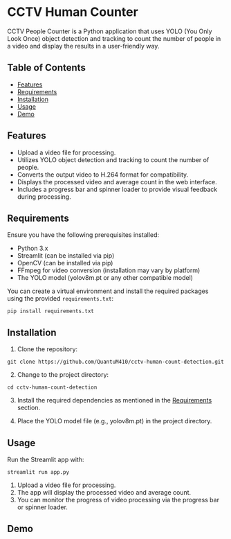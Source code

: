 # CCTV Human Counter

CCTV People Counter is a Python application that uses YOLO (You Only Look Once) object detection and tracking to count the number of people in a video and display the results in a user-friendly way.

## Table of Contents

- [Features](#features)
- [Requirements](#requirements)
- [Installation](#installation)
- [Usage](#usage)
- [Demo](#demo)


## Features

- Upload a video file for processing.
- Utilizes YOLO object detection and tracking to count the number of people.
- Converts the output video to H.264 format for compatibility.
- Displays the processed video and average count in the web interface.
- Includes a progress bar and spinner loader to provide visual feedback during processing.

## Requirements

Ensure you have the following prerequisites installed:

- Python 3.x
- Streamlit (can be installed via pip)
- OpenCV (can be installed via pip)
- FFmpeg for video conversion (installation may vary by platform)
- The YOLO model (yolov8m.pt or any other compatible model)

You can create a virtual environment and install the required packages using the provided `requirements.txt`:

```
pip install requirements.txt
```


## Installation

1. Clone the repository:

```
git clone https://github.com/QuantuM410/cctv-human-count-detection.git
``` 


2. Change to the project directory:

```
cd cctv-human-count-detection
```


3. Install the required dependencies as mentioned in the [Requirements](#requirements) section.

4. Place the YOLO model file (e.g., yolov8m.pt) in the project directory.

## Usage

Run the Streamlit app with:

```
streamlit run app.py
```


1. Upload a video file for processing.
2. The app will display the processed video and average count.
3. You can monitor the progress of video processing via the progress bar or spinner loader.

## Demo
